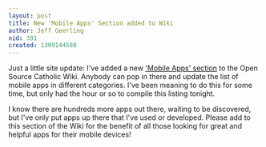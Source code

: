 ```yaml
---
layout: post
title: New 'Mobile Apps' Section added to Wiki
author: Jeff Geerling
nid: 391
created: 1309144580
---
```

<p>Just a little site update: I've added a new <a href="http://www.opensourcecatholic.com/wiki/117/online-mobile-catholic-ap">'Mobile Apps' section</a> to the Open Source Catholic Wiki. Anybody can pop in there and update the list of mobile apps in different categories. I've been meaning to do this for some time, but only had the hour or so to compile this listing tonight.</p><p>I know there are hundreds more apps out there, waiting to be discovered, but I've only put apps up there that I've used or developed. Please add to this section of the Wiki for the benefit of all those looking for great and helpful apps for their mobile devices!</p>
